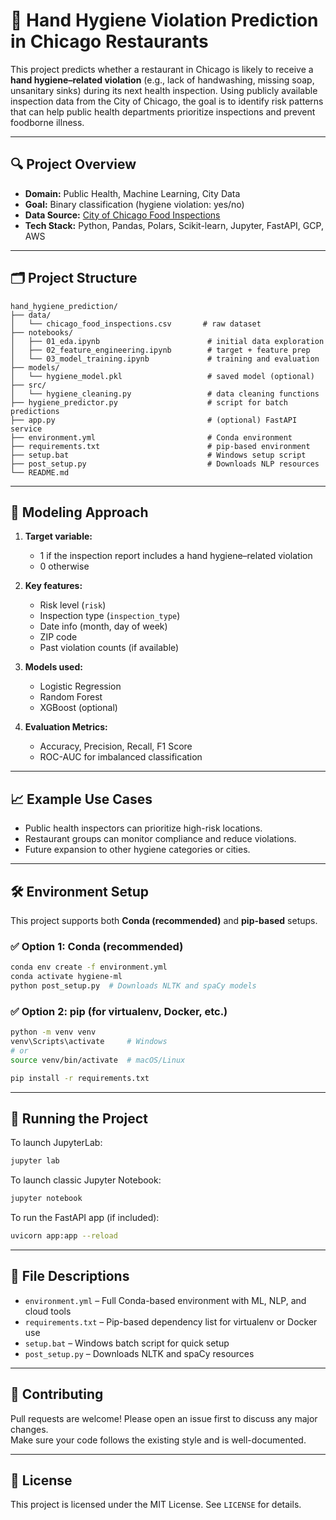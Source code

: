 # 🧼 Hand Hygiene Violation Prediction in Chicago Restaurants

This project predicts whether a restaurant in Chicago is likely to receive a **hand hygiene–related violation** (e.g., lack of handwashing, missing soap, unsanitary sinks) during its next health inspection. Using publicly available inspection data from the City of Chicago, the goal is to identify risk patterns that can help public health departments prioritize inspections and prevent foodborne illness.

---

## 🔍 Project Overview

- **Domain:** Public Health, Machine Learning, City Data
- **Goal:** Binary classification (hygiene violation: yes/no)
- **Data Source:** [City of Chicago Food Inspections](https://data.cityofchicago.org/Health-Human-Services/Food-Inspections/4ijn-s7e5)
- **Tech Stack:** Python, Pandas, Polars, Scikit-learn, Jupyter, FastAPI, GCP, AWS

---

## 🗂️ Project Structure

```
hand_hygiene_prediction/
├── data/
│   └── chicago_food_inspections.csv       # raw dataset
├── notebooks/
│   ├── 01_eda.ipynb                        # initial data exploration
│   ├── 02_feature_engineering.ipynb        # target + feature prep
│   └── 03_model_training.ipynb             # training and evaluation
├── models/
│   └── hygiene_model.pkl                   # saved model (optional)
├── src/
│   └── hygiene_cleaning.py                 # data cleaning functions
├── hygiene_predictor.py                    # script for batch predictions
├── app.py                                  # (optional) FastAPI service
├── environment.yml                         # Conda environment
├── requirements.txt                        # pip-based environment
├── setup.bat                               # Windows setup script
├── post_setup.py                           # Downloads NLP resources
└── README.md
```

---

## 🧪 Modeling Approach

1. **Target variable:** 
   - 1 if the inspection report includes a hand hygiene–related violation
   - 0 otherwise

2. **Key features:**
   - Risk level (`risk`)
   - Inspection type (`inspection_type`)
   - Date info (month, day of week)
   - ZIP code
   - Past violation counts (if available)

3. **Models used:**
   - Logistic Regression
   - Random Forest
   - XGBoost (optional)

4. **Evaluation Metrics:**
   - Accuracy, Precision, Recall, F1 Score
   - ROC-AUC for imbalanced classification

---

## 📈 Example Use Cases

- Public health inspectors can prioritize high-risk locations.
- Restaurant groups can monitor compliance and reduce violations.
- Future expansion to other hygiene categories or cities.

---

## 🛠️ Environment Setup

This project supports both **Conda (recommended)** and **pip-based** setups.

### ✅ Option 1: Conda (recommended)

```bash
conda env create -f environment.yml
conda activate hygiene-ml
python post_setup.py  # Downloads NLTK and spaCy models
```

### ✅ Option 2: pip (for virtualenv, Docker, etc.)

```bash
python -m venv venv
venv\Scripts\activate     # Windows
# or
source venv/bin/activate  # macOS/Linux

pip install -r requirements.txt
```

---

## 🚀 Running the Project

To launch JupyterLab:

```bash
jupyter lab
```

To launch classic Jupyter Notebook:

```bash
jupyter notebook
```

To run the FastAPI app (if included):

```bash
uvicorn app:app --reload
```

---

## 🧩 File Descriptions

- `environment.yml` – Full Conda-based environment with ML, NLP, and cloud tools  
- `requirements.txt` – Pip-based dependency list for virtualenv or Docker use  
- `setup.bat` – Windows batch script for quick setup  
- `post_setup.py` – Downloads NLTK and spaCy resources  

---

## 🤝 Contributing

Pull requests are welcome! Please open an issue first to discuss any major changes.  
Make sure your code follows the existing style and is well-documented.

---

## 📄 License

This project is licensed under the MIT License. See `LICENSE` for details.
